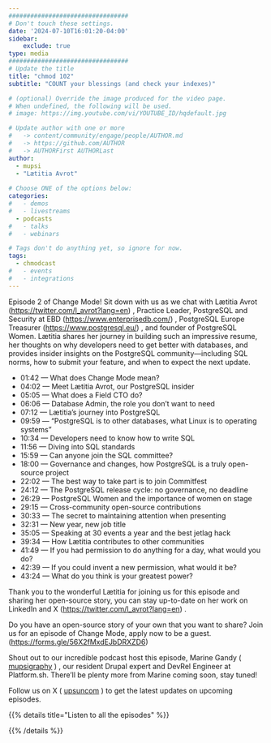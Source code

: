 ```yaml
---
#################################
# Don't touch these settings.
date: '2024-07-10T16:01:20-04:00'
sidebar:
    exclude: true
type: media
#################################
# Update the title
title: "chmod 102"
subtitle: "COUNT your blessings (and check your indexes)"

# (optional) Override the image produced for the video page.
# When undefined, the following will be used.
# image: https://img.youtube.com/vi/YOUTUBE_ID/hqdefault.jpg

# Update author with one or more
#   -> content/community/engage/people/AUTHOR.md
#   -> https://github.com/AUTHOR
#   -> AUTHORFirst AUTHORLast
author:
  - mupsi
  - "Lætitia Avrot"
  
# Choose ONE of the options below:
categories:
#   - demos
#   - livestreams
  - podcasts
#   - talks
#   - webinars

# Tags don't do anything yet, so ignore for now.
tags:
  - chmodcast
#   - events
#   - integrations
---
```

Episode 2 of Change Mode! Sit down with us as we chat with Lætitia Avrot (https://twitter.com/l_avrot?lang=en) , Practice Leader, PostgreSQL and Security at EBD (https://www.enterprisedb.com/) , PostgreSQL Europe Treasurer (https://www.postgresql.eu/) , and founder of PostgreSQL Women. Lætitia shares her journey in building such an impressive resume, her thoughts on why developers need to get better with databases, and provides insider insights on the PostgreSQL community—including SQL norms, how to submit your feature, and when to expect the next update.

* 01:42 — What does Change Mode mean?
* 04:02 — Meet Lætitia Avrot, our PostgreSQL insider
* 05:05 — What does a Field CTO do?
* 06:06 — Database Admin, the role you don’t want to need
* 07:12 — Lætitia’s journey into PostgreSQL
* 09:59 — “PostgreSQL is to other databases, what Linux is to operating systems”
* 10:34 — Developers need to know how to write SQL
* 11:56 — Diving into SQL standards
* 15:59 — Can anyone join the SQL committee?
* 18:00 — Governance and changes, how PostgreSQL is a truly open-source project
* 22:02 — The best way to take part is to join Commitfest
* 24:12 — The PostgreSQL release cycle: no governance, no deadline
* 26:29 — PostgreSQL Women and the importance of women on stage
* 29:15 — Cross-community open-source contributions
* 30:33 — The secret to maintaining attention when presenting
* 32:31 — New year, new job title
* 35:05 — Speaking at 30 events a year and the best jetlag hack
* 39:34 — How Lætitia contributes to other communities
* 41:49 — If you had permission to do anything for a day, what would you do?
* 42:39 — If you could invent a new permission, what would it be?
* 43:24 — What do you think is your greatest power?

Thank you to the wonderful Lætitia for joining us for this episode and sharing her open-source story, you can stay up-to-date on her work on LinkedIn and X (https://twitter.com/l_avrot?lang=en) .

Do you have an open-source story of your own that you want to share? Join us for an episode of Change Mode, apply now to be a guest. (https://forms.gle/56X2fMxdEJbDRXZD6)

Shout out to our incredible podcast host this episode, Marine Gandy ( [mupsigraphy](https://twitter.com/mupsigraphy) ) , our resident Drupal expert and DevRel Engineer at Platform.sh. There’ll be plenty more from Marine coming soon, stay tuned!

Follow us on X ( [upsuncom](https://twitter.com/upsuncom) )  to get the latest updates on upcoming episodes.

<div class="hx-mt-6"></div>

{{% details title="Listen to all the episodes" %}}

<script data-eId="302480" data-format="playlist" data-pId="7278" src="https://players.podcastics.com/podcastics/player.js"></script>

{{% /details %}}
